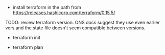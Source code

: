 * install terraform in the path from https://releases.hashicorp.com/terraform/0.15.5/

TODO: review terraform version. ONS docs suggest they use even earlier vers and
the state file doesn't seem compatible between versions.

* terraform init

* terraform plan
